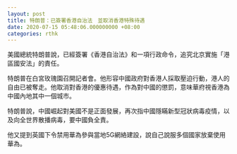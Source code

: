 ```yaml
---
layout: post
title: 特朗普：已簽署香港自治法　並取消香港特殊待遇
date: 2020-07-15 05:48:06.000000000 +08:00
categories: rthk
---
```


美國總統特朗普說，已經簽署《香港自治法》和一項行政命令，追究北京實施「港區國安法」的責任。

特朗普在白宮玫瑰園召開記者會。他形容中國政府對香港人採取壓迫行動，港人的自由已被奪走。他取消對香港的優惠待遇，作為對中國的懲罰，意味華府視香港為中國內地其中一個城市。

特朗普說，中國崛起對美國不是正面發展，再次指中國隱瞞新型冠狀病毒疫情，以及向全世界散播病毒，要中國負全責。

他又提到英國下令禁用華為參與當地5G網絡建設，說自己說服多個國家放棄使用華為。
